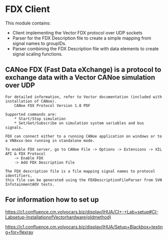 # FDX Client

This module contains:

* Client implementing the Vector FDX protocol over UDP sockets
* Parser for the FDX Description file to create a simple mapping from signal names to groupIDs.
* Parser combining the FDX Description file with data elements to create signal scaling functions.


## CANoe FDX (Fast Data eXchange) is a protocol to exchange data with a Vector CANoe simulation over UDP

    For detailed information, refer to Vector documentation (included with installation of CANoe).
        CANoe FDX Protocol Version 1.8 PDF

    Supported commands are:
        * Start/Stop simulation
        * Set/Get/Subscribe on simulation system variables and bus signals.

    FDX can connect either to a running CANoe application on windows or to a VN8xxx-box running in standalone mode.

    To enable FDX server, go to CANoe File -> Options -> Extensions -> XIL API & FDX Protocol
        -> Enable FDX
        -> Add FDX Description File

    The FDX description file is a file mapping signal names to protocol identifiers,
    this file can be generated using the FDXDescriptionFileParser from SVN InfotainmentAOV tests.


## For information how to set up

https://c1.confluence.cm.volvocars.biz/display/IHUA/CI+-+Lab+setup#CI-Labsetup-InstallationofVectorhardware(oldmethod)

https://c1.confluence.cm.volvocars.biz/display/IHUA/Setup+Blackbox+testing+for+flexray